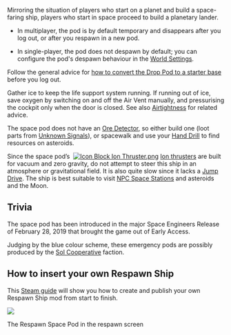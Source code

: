 Mirroring the situation of players who start on a planet and build a space-faring ship, players who start in space proceed to build a planetary lander.

*   In multiplayer, the pod is by default temporary and disappears after you log out, or after you respawn in a new pod.

*   In single-player, the pod does not despawn by default; you can configure the pod's despawn behaviour in the [World Settings](https://spaceengineers.wiki.gg/wiki/World_Settings "World Settings").

Follow the general advice for [how to convert the Drop Pod to a starter base](https://spaceengineers.wiki.gg/wiki/Drop_Pod "Drop Pod") before you log out.

Gather ice to keep the life support system running. If running out of ice, save oxygen by switching on and off the Air Vent manually, and pressurising the cockpit only when the door is closed. See also [Airtightness](https://spaceengineers.wiki.gg/wiki/Airtightness "Airtightness") for related advice.

The space pod does not have an [Ore Detector](https://spaceengineers.wiki.gg/wiki/Ore_Detector "Ore Detector"), so either build one (loot parts from [Unknown Signals](https://spaceengineers.wiki.gg/wiki/Unknown_Signals "Unknown Signals")), or spacewalk and use your [Hand Drill](https://spaceengineers.wiki.gg/wiki/Hand_Drill "Hand Drill") to find resources on asteroids.

Since the space pod’s  [![Icon Block Ion Thruster.png](https://spaceengineers.wiki.gg/images/thumb/Icon_Block_Ion_Thruster.png/21px-Icon_Block_Ion_Thruster.png?6357bf)](https://spaceengineers.wiki.gg/wiki/Ion_Thruster "Ion Thruster") [Ion thrusters](https://spaceengineers.wiki.gg/wiki/Ion_Thruster "Ion Thruster") are built for vacuum and zero gravity, do not attempt to steer this ship in an atmosphere or gravitational field. It is also quite slow since it lacks a [Jump Drive](https://spaceengineers.wiki.gg/wiki/Jump_Drive "Jump Drive"). The ship is best suitable to visit [NPC Space Stations](https://spaceengineers.wiki.gg/wiki/Trading_Outposts "Trading Outposts") and asteroids and the Moon.

## Trivia

The space pod has been introduced in the major Space Engineers Release of February 28, 2019 that brought the game out of Early Access.

Judging by the blue colour scheme, these emergency pods are possibly produced by the [Sol Cooperative](https://spaceengineers.wiki.gg/wiki/Sol_Cooperative "Sol Cooperative") faction.

## How to insert your own Respawn Ship

This [Steam guide](https://steamcommunity.com/sharedfiles/filedetails/?id=406748833) will show you how to create and publish your own Respawn Ship mod from start to finish.

[![](https://spaceengineers.wiki.gg/images/thumb/Space_Pod_respawn_screen_cropped.png/320px-Space_Pod_respawn_screen_cropped.png?6a066d)](https://spaceengineers.wiki.gg/wiki/File:Space_Pod_respawn_screen_cropped.png)

The Respawn Space Pod in the respawn screen